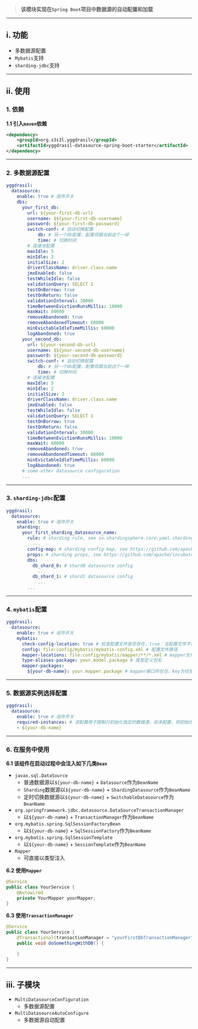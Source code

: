> __该模块实现在`Spring Boot`项目中数据源的自动配置和加载__

---

## i. 功能
- 多数据源配置
- `Mybatis`支持
- `sharding-jdbc`支持

---

## ii. 使用

### 1. 依赖

__1.1 引入`maven`依赖__

``` xml
<dependency>
    <groupId>org.s3s3l.yggdrasil</groupId>
    <artifactId>yggdrasil-datasource-spring-boot-starter</artifactId>
</dependency>
```

---

### 2. 多数据源配置

``` yaml
yggdrasil:
  datasource:
    enable: true # 组件开关
    dbs:
      your_first_db:
        url: ${your-first-db-url}
        username: $${your-first-db-username}
        password: ${your-first-db-password}
        switch-conf: # 自动切换配置
            db: # 另一个db配置，配置项跟当前这个一样
            time: # 切换时间
        # 连接池配置
        maxIdle: 5
        minIdle: 2
        initialSize: 2
        driverClassName: driver.class.name
        jmxEnabled: false
        testWhileIdle: false
        validationQuery: SELECT 1
        testOnBorrow: true
        testOnReturn: false
        validationInterval: 30000
        timeBetweenEvictionRunsMillis: 10000
        maxWait: 60000
        removeAbandoned: true
        removeAbandonedTimeout: 60000
        minEvictableIdleTimeMillis: 60000
        logAbandoned: true
      your_second_db:
        url: ${your-second-db-url}
        username: $${your-second-db-username}
        password: ${your-second-db-password}
        switch-conf: # 自动切换配置
            db: # 另一个db配置，配置项跟当前这个一样
            time: # 切换时间
        # 连接池配置
        maxIdle: 5
        minIdle: 2
        initialSize: 2
        driverClassName: driver.class.name
        jmxEnabled: false
        testWhileIdle: false
        validationQuery: SELECT 1
        testOnBorrow: true
        testOnReturn: false
        validationInterval: 30000
        timeBetweenEvictionRunsMillis: 10000
        maxWait: 60000
        removeAbandoned: true
        removeAbandonedTimeout: 60000
        minEvictableIdleTimeMillis: 60000
        logAbandoned: true
      # some other datasource configuration
      ...
```

---

### 3. `sharding-jdbc`配置

``` yaml
yggdrasil:
  datasource:
    enable: true # 组件开关
    sharding: 
      your_first_sharding_datasource_name:
        rule: # sharding rule, see io.shardingsphere.core.yaml.sharding.YamlShardingRuleConfiguration
          ...
        config-map: # sharding config map, see https://github.com/apache/incubator-shardingsphere
        props: # sharding props, see https://github.com/apache/incubator-shardingsphere
        dbs:
          db_shard_0: # shard0 datasource config
            ...
          db_shard_1: # shard1 datasource config
            ...
        ...
```

---

### 4. `mybatis`配置

``` yaml
yggdrasil:
  datasource:
    enable: true # 组件开关
    mybatis:
      check-config-location: true # 检查配置文件是否存在，true：当配置文件不存在的时候抛出错误，false：配置文件不存在时使用默认配置
      config: file:config/mybatis/mybatis-config.xml # 配置文件路径
      mapper-locations: file:config/mybatis/mapper/**/*.xml # mapper文件路径
      type-aliases-package: your.model.package # 类型定义包名
      mapper-packages:
        ${your-db-name}: your.mapper.package # mapper接口所在包，key为任意已配置数据源的名称
```

---

### 5. 数据源实例选择配置

``` yaml
yggdrasil:
  datasource:
    enable: true # 组件开关
    required-instances: # 该配置用于限制只初始化指定的数据源，如未配置，则初始化所有已配置的数据源
    - ${your-db-name}
```

---

### 6. 在服务中使用
__6.1 该组件在启动过程中会注入如下几类`Bean`__

- `javax.sql.DataSource`
    - 普通数据源以`${your-db-name}` + `Datasource`作为`BeanName`
    - `Sharding`数据源以`${your-db-name}` + `ShardingDatasource`作为`BeanName`
    - 定时切换数据源以`${your-db-name}` + `SwitchableDatasource`作为`BeanName`
- `org.springframework.jdbc.datasource.DataSourceTransactionManager`
    - 以`${your-db-name}` + `TransactionManager`作为`BeanName`
- `org.mybatis.spring.SqlSessionFactoryBean`
    - 以`${your-db-name}` + `SqlSessionFactory`作为`BeanName`
- `org.mybatis.spring.SqlSessionTemplate`
    - 以`${your-db-name}` + `SessionTemplate`作为`BeanName`
- `Mapper`
    - 可直接以类型注入


__6.2 使用`Mapper`__

``` java
@Service
public class YourService {
    @Autowired
    private YourMapper yourMapper;
}
```

__6.3 使用`TransactionManager`__

``` java
@Service
public class YourService {
    @Transactional(transactionManager = "yourFirstDbTransactionManager")
    public void doSomethingWithDB() {

    }
}
```

---

## iii. 子模块
- `MultiDatasourceConfiguration`
    - 多数据源配置
- `MultiDatasourceAutoConfigure`
    - 多数据源自动配置